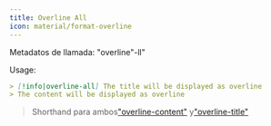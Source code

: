 ```yaml
---
title: Overline All
icon: material/format-overline
---
```


Metadatos de llamada: "overline"-ll"

Usage:

```md
> [!info|overline-all] The title will be displayed as overline
> The content will be displayed as overline
```
> Shorthand para ambos["overline-content"](../content-styling/page-11.md)
> y["overline-title"](../title-styling/page-21.md)

